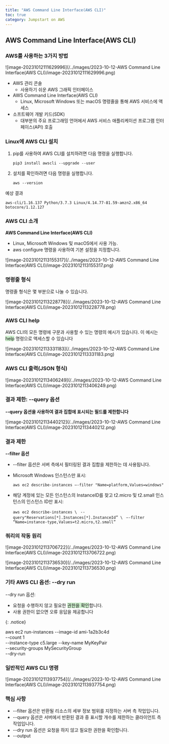 ```yaml
---
title: "AWS Command Line Interface(AWS CLI)"
toc: true
category: Jumpstart on AWS
---
```


## AWS Command Line Interface(AWS CLI)



### AWS를 사용하는 3가지 방법

![image-20231012111629996](/../images/2023-10-12-AWS Command Line Interface(AWS CLI)/image-20231012111629996.png)

- AWS 관리 콘솔
  -  사용하기 쉬운 AWS 그래픽 인터페이스
- AWS Command Line Interface(AWS CLI)
  - Linux, Microsoft Windows 또는 macOS 명령줄을 통해 AWS 서비스에 액세스
- 소프트웨어  개발 키드(SDK)
  - 대부분의 주요 프로그래밍 언어에서 AWS 서비스 애플리케이션 프로그램 인터페이스(API) 호출

### Linux에 AWS CLI 설치

1. pip를 사용하여 AWS CLI를 설치하려면 다음 명령을 실행합니다.

   `pip3 install awscli --upgrade --user`

2. 설치를 확인하려면 다음 명령을 실행합니다.

   `aws --version`

예상 결과

`aws-cli/1.16.137 Python/3.7.3 Linux/4.14.77-81.59-amzn2.x86_64 botocore/1.12.127`

### AWS CLI 소개

**AWS Command Line Interface(AWS CLI)**

- Linux, Microsoft Windows 및 macOS에서 사용 가능.
- aws configure 명령을 사용하여 기본 설정을 지정합니다.

![image-20231012113155317](/../images/2023-10-12-AWS Command Line Interface(AWS CLI)/image-20231012113155317.png)

### 명령줄 형식

명령줄 형식은 몇 부분으로 나눌 수 있습니다.

![image-20231012113228778](/../images/2023-10-12-AWS Command Line Interface(AWS CLI)/image-20231012113228778.png)

### AWS CLI help

AWS CLI의 모든 명령에 구문과 사용할 수 있는 명령의 예시가 있습니다. 이 예시는 <span style="background-color:#cceecc">help</span> 명령으로 액세스할 수 있습니다

![image-20231012113331183](/../images/2023-10-12-AWS Command Line Interface(AWS CLI)/image-20231012113331183.png)

### AWS CLI 출력(JSON 형식)

![image-20231012113406249](/../images/2023-10-12-AWS Command Line Interface(AWS CLI)/image-20231012113406249.png)

###  결과 제한: --query 옵션

**--query 옵션을 사용하여 결과 집합에 표시되는 필드를 제한합니다**

![image-20231012113440212](/../images/2023-10-12-AWS Command Line Interface(AWS CLI)/image-20231012113440212.png)

### 결과 제한

**--filter 옵션**

- --filter 옵션은 서버 측에서 필터링된 결과 집합을 제한하는 데 사용됩니다.

- Microsoft Windows 인스턴스만 표시:

  `aws ec2 describe-instances –-filter "Name=platform,Values=windows"`

- 해당 계정에 있는 모든 인스턴스의 InstanceID를 찾고 t2.micro 및 t2.small 인스턴스의 인스턴스 ID만 표시:

  `aws ec2 describe-instances \ `
  `--query"Reservations[*].Instances[*].InstanceId” \ `
  `–-filter “Name=instance-type,Values=t2.micro,t2.small”`

### 쿼리의 작동 원리

![image-20231012113706722](/../images/2023-10-12-AWS Command Line Interface(AWS CLI)/image-20231012113706722.png)

![image-20231012113736530](/../images/2023-10-12-AWS Command Line Interface(AWS CLI)/image-20231012113736530.png)

### 기타 AWS CLI 옵션: --dry run

--dry run 옵션:

- 요청을 수행하지 않고 필요한 <span style="background-color: #cceecc">권한을 확인</span>합니다. 
-  사용 권한이 없으면 오류 응답을 제공합니다

{: .notice}

aws ec2 run-instances --image-id ami-1a2b3c4d <br>
--count 1 <br>
--instance-type c5.large --key-name MyKeyPair<br> --security-groups MySecurityGroup <br>--dry-run

### 일반적인 AWS CLI 명령

![image-20231012113937754](/../images/2023-10-12-AWS Command Line Interface(AWS CLI)/image-20231012113937754.png)

### 핵심 사항

- --filter 옵션은 반환될 리소스의 세부 정보 범위를 지정하는 서버 측 작업입니다. 
-  --query 옵션은 서버에서 반환된 결과 중 표시할 개수를 제한하는 클라이언트 측 작업입니다.
-  --dry run 옵션은 요청을 하지 않고 필요한 권한을 확인합니다.  
- --output